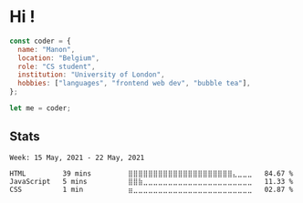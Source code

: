 # Hi !

``` javascript
const coder = {
  name: "Manon",
  location: "Belgium",
  role: "CS student",
  institution: "University of London",
  hobbies: ["languages", "frontend web dev", "bubble tea"],
};

let me = coder;

```

## Stats

<!--START_SECTION:waka-->
```text
Week: 15 May, 2021 - 22 May, 2021

HTML         39 mins         ⣿⣿⣿⣿⣿⣿⣿⣿⣿⣿⣿⣿⣿⣿⣿⣿⣿⣿⣿⣿⣿⣄⣀⣀⣀   84.67 % 
JavaScript   5 mins          ⣿⣿⣷⣀⣀⣀⣀⣀⣀⣀⣀⣀⣀⣀⣀⣀⣀⣀⣀⣀⣀⣀⣀⣀⣀   11.33 % 
CSS          1 min           ⣶⣀⣀⣀⣀⣀⣀⣀⣀⣀⣀⣀⣀⣀⣀⣀⣀⣀⣀⣀⣀⣀⣀⣀⣀   02.87 % 
```
<!--END_SECTION:waka-->
